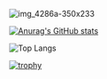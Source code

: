 ![[img_4286a-350x233](https://github.com/tanya-dim-yo/tanya-dim-yo/blob/5c84856f1d2245e299d932456bd513e5935d7362/LinkedIN_black.png)](https://facebook.com)

[![Anurag's GitHub stats](https://github-readme-stats.vercel.app/api?username=tanya-dim-yo&show_icons=true)](https://github.com/anuraghazra/github-readme-stats)

![Top Langs](https://github-readme-stats.vercel.app/api/top-langs/?username=tanya-dim-yo&size_weight=0.5&count_weight=0.5)

[![trophy](https://github-profile-trophy.vercel.app/?username=tanya-dim-yo&theme=flat&margin-w=15&no-frame=true&title=Commits,Repositories,Experience)](https://github.com/ryo-ma/github-profile-trophy)
